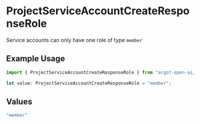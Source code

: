 # ProjectServiceAccountCreateResponseRole

Service accounts can only have one role of type `member`

## Example Usage

```typescript
import { ProjectServiceAccountCreateResponseRole } from "argot-open-ai/models/components";

let value: ProjectServiceAccountCreateResponseRole = "member";
```

## Values

```typescript
"member"
```